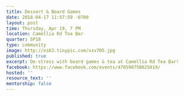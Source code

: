 ```yaml
---
title: Dessert & Board Games
date: 2018-04-17 11:57:59 -0700
layout: post
time: Thursday, Apr 19, 7 PM
location: Camellia Rd Tea Bar
quarter: SP18
type: community
image: http://oi63.tinypic.com/vzv705.jpg
published: true
excerpt: De-stress with board games & tea at Camellia Rd Tea Bar!
facebook: https://www.facebook.com/events/470590750025019/
hosted: ''
resource_text: ''
mentorship: false
---
```

